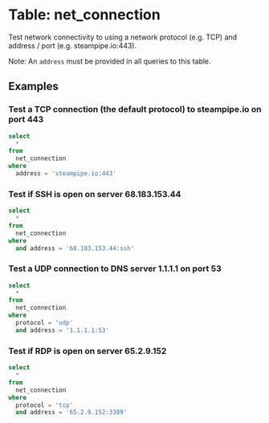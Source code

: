 # Table: net_connection

Test network connectivity to using a network protocol (e.g. TCP) and address / port (e.g. steampipe.io:443).

Note: An `address` must be provided in all queries to this table.

## Examples

### Test a TCP connection (the default protocol) to steampipe.io on port 443

```sql
select
  *
from
  net_connection
where
  address = 'steampipe.io:443'
```

### Test if SSH is open on server 68.183.153.44

```sql
select
  *
from
  net_connection
where
  and address = '68.183.153.44:ssh'
```

### Test a UDP connection to DNS server 1.1.1.1 on port 53

```sql
select
  *
from
  net_connection
where
  protocol = 'udp'
  and address = '1.1.1.1:53'
```

### Test if RDP is open on server 65.2.9.152

```sql
select
  *
from
  net_connection
where
  protocol = 'tcp'
  and address = '65.2.9.152:3389'
```
